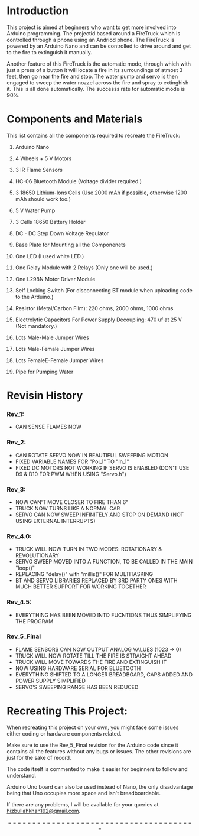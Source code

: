 

# Introduction

This project is aimed at beginners who want to get more involved into Arduino programming. The projectid based around a FireTruck which is controlled through a phone using an Andriod phone. The FireTruck is powered by an Arduino Nano and can be controlled to drive around and get to the fire to extinguish it manually. 

Another feature of this FireTruck is the automatic mode, through which with just a press of a button it will locate a fire in its surroundings of atmost 3 feet, then go near the fire and stop. The water pump and servo is then engaged to sweep the water nozzel across the fire and spray to extinghish it. This is all done automatically. The successs rate for automatic mode is 90%.


# Components and Materials

This list contains all the components required to recreate the FireTruck:

1. Arduino Nano

2. 4 Wheels + 5 V Motors
3. 3 IR Flame Sensors
4. HC-06 Bluetooth Module (Voltage divider required.) 
5. 3 18650 Lithium-Ions Cells (Use 2000 mAh if possible, otherwise 1200 mAh should work too.)
6. 5 V Water Pump
7. 3 Cells 18650 Battery Holder
8. DC - DC Step Down Voltage Regulator
9. Base Plate for Mounting all the Componenets
10. One LED (I used white LED.)
11. One Relay Module with 2 Relays (Only one will be used.)
12. One L298N Motor Driver Module
13. Self Locking Switch (For disconnecting BT module when uploading code to the Arduino.)
14. Resistor (Metal/Carbon Film): 220 ohms, 2000 ohms, 1000 ohms
15. Electrolytic Capacitors For Power Supply Decoupling: 470 uf at 25 V (Not mandatory.)
16. Lots Male-Male Jumper Wires
17. Lots Male-Female Jumper Wires
18. Lots FemaleE-Female Jumper Wires
19. Pipe for Pumping Water


# Revisin History

### Rev_1:

* CAN SENSE FLAMES NOW

### Rev_2:

* CAN ROTATE SERVO NOW IN BEAUTIFUL SWEEPING MOTION
* FIXED VARIABLE NAMES FOR "Pol_1" TO "In_1" 
* FIXED DC MOTORS NOT WORKING IF SERVO IS ENABLED (DON'T USE D9 & D10 FOR PWM WHEN USING "Servo.h") 

### Rev_3:

* NOW CAN'T MOVE CLOSER TO FIRE THAN 6" 
* TRUCK NOW TURNS LIKE A NORMAL CAR 
* SERVO CAN NOW SWEEP INFINITELY AND STOP ON DEMAND (NOT USING EXTERNAL INTERRUPTS) 

### Rev_4.0:

* TRUCK WILL NOW TURN IN TWO MODES: ROTATIONARY & REVOLUTIONARY 
* SERVO SWEEP MOVED INTO A FUNCTION, TO BE CALLED IN THE MAIN "loop()"  
* REPLACING "delay()" with "millis()" FOR MULTITASKING  
* BT AND SERVO LIBRARIES REPLACED BY 3RD PARTY ONES WITH MUCH BETTER SUPPORT FOR WORKING TOGETHER 

### Rev_4.5:

* EVERYTHING HAS BEEN MOVED INTO FUCNTIONS THUS SIMPLIFYING THE PROGRAM 

### Rev_5_Final

* FLAME SENSORS CAN NOW OUTPUT ANALOG VALUES (1023 -> 0) 
* TRUCK WILL NOW ROTATE TILL THE FIRE IS STRAIGHT AHEAD 
* TRUCK WILL MOVE TOWARDS THE FIRE AND EXTINGUISH IT 
* NOW USING HARDWARE SERIAL FOR BLUETOOTH 
* EVERYTHING SHIFTED TO A LONGER BREADBOARD, CAPS ADDED AND POWER SUPPLY SIMPLIFIED 
* SERVO'S SWEEPING RANGE HAS BEEN REDUCED


# Recreating This Project:

When recreating this project on your own, you might face some issues either coding or hardware components related. 

Make sure to use the Rev_5_Final revision for the Arduino code since it contains all the features without any bugs or issues. The other revisions are just for the sake of record.

The code itself is commented to make it easier for beginners to follow and understand.

Arduino Uno board can also be used instead of Nano, the only disadvantage being that Uno occupies more space and isn't breadboardable.

If there are any problems, I will be available for your queries at hizbullahkhan192@gmail.com.

<p align="center">
  = = = = = = = = = = = = = = = = = = = = = = = = = = = = = = = = = = = = = = =
</p>
